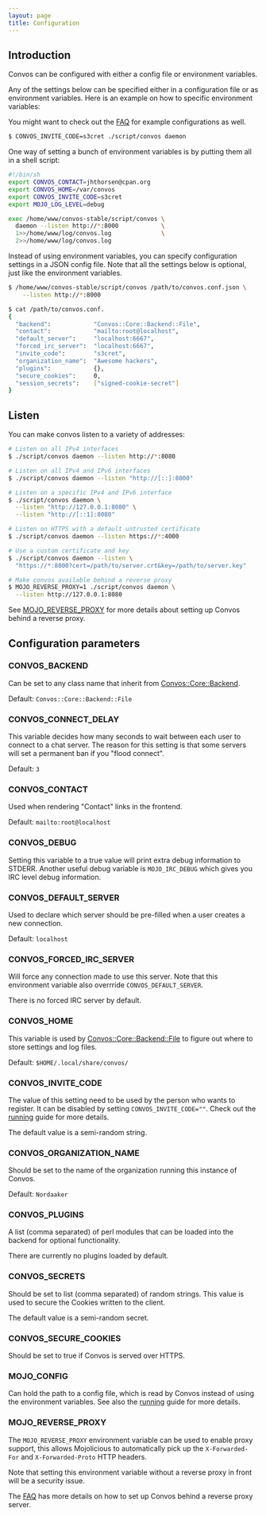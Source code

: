 ```yaml
---
layout: page
title: Configuration
---
```


<ul class="toc"></ul>

## Introduction

Convos can be configured with either a config file or environment variables.

Any of the settings below can be specified either in a configuration file or
as environment variables. Here is an example on how to specific environment
variables:

You might want to check out the [FAQ](./faq.html) for example configurations
as well.

```bash
$ CONVOS_INVITE_CODE=s3cret ./script/convos daemon
```

One way of setting a bunch of environment variables is by putting them all in
a shell script:

```bash
#!/bin/sh
export CONVOS_CONTACT=jhthorsen@cpan.org
export CONVOS_HOME=/var/convos
export CONVOS_INVITE_CODE=s3cret
export MOJO_LOG_LEVEL=debug

exec /home/www/convos-stable/script/convos \
  daemon --listen http://*:8000            \
  1>>/home/www/log/convos.log              \
  2>>/home/www/log/convos.log
```

Instead of using environment variables, you can specify configuration settings
in a JSON config file. Note that all the settings below is optional, just like
the environment variables.

```bash
$ /home/www/convos-stable/script/convos /path/to/convos.conf.json \
    --listen http://*:8000

$ cat /path/to/convos.conf.
{
  "backend":            "Convos::Core::Backend::File",
  "contact":            "mailto:root@localhost",
  "default_server":     "localhost:6667",
  "forced_irc_server":  "localhost:6667",
  "invite_code":        "s3cret",
  "organization_name":  "Awesome hackers",
  "plugins":            {},
  "secure_cookies":     0,
  "session_secrets":    ["signed-cookie-secret"]
}
```

## Listen

You can make convos listen to a variety of addresses:

```bash
# Listen on all IPv4 interfaces
$ ./script/convos daemon --listen http://*:8080

# Listen on all IPv4 and IPv6 interfaces
$ ./script/convos daemon --listen "http://[::]:8000"

# Listen on a specific IPv4 and IPv6 interface
$ ./script/convos daemon \
  --listen "http://127.0.0.1:8080" \
  --listen "http://[::1]:8080"

# Listen on HTTPS with a default untrusted certificate
$ ./script/convos daemon --listen https://*:4000

# Use a custom certificate and key
$ ./script/convos daemon --listen \
  "https://*:8000?cert=/path/to/server.crt&key=/path/to/server.key"

# Make convos available behind a reverse proxy
$ MOJO_REVERSE_PROXY=1 ./script/convos daemon \
  --listen http://127.0.0.1:8080
```

See [MOJO_REVERSE_PROXY](#mojoreverseproxy) for more details about setting
up Convos behind a reverse proxy.

## Configuration parameters

### CONVOS_BACKEND

Can be set to any class name that inherit from
[Convos::Core::Backend](https://github.com/Nordaaker/convos/blob/master/lib/Convos/Core/Backend.pm).

Default: `Convos::Core::Backend::File`

### CONVOS_CONNECT_DELAY

This variable decides how many seconds to wait between each user to connect
to a chat server. The reason for this setting is that some servers will set
a permanent ban if you "flood connect".

Default: `3`

### CONVOS_CONTACT

Used when rendering "Contact" links in the frontend.

Default: `mailto:root@localhost`

### CONVOS_DEBUG

Setting this variable to a true value will print extra debug information to
STDERR. Another useful debug variable is `MOJO_IRC_DEBUG` which gives you
IRC level debug information.

### CONVOS_DEFAULT_SERVER

Used to declare which server should be pre-filled when a user creates a new
connection.

Default: `localhost`

### CONVOS_FORCED_IRC_SERVER

Will force any connection made to use this server. Note that this
environment variable also overrride `CONVOS_DEFAULT_SERVER`.

There is no forced IRC server by default.

### CONVOS_HOME

This variable is used by
[Convos::Core::Backend::File](https://github.com/Nordaaker/convos/blob/master/lib/Convos/Core/Backend/File.pm)
to figure out where to store settings and log files.

Default: `$HOME/.local/share/convos/`

### CONVOS_INVITE_CODE

The value of this setting need to be used by the person who wants to
register. It can be disabled by setting `CONVOS_INVITE_CODE=""`. Check out
the [running](/doc/running.html) guide for more details.

The default value is a semi-random string.

### CONVOS_ORGANIZATION_NAME

Should be set to the name of the organization running this instance of
Convos.

Default: `Nordaaker`

### CONVOS_PLUGINS

A list (comma separated) of perl modules that can be loaded into the backend
for optional functionality.

There are currently no plugins loaded by default.

### CONVOS_SECRETS

Should be set to list (comma separated) of random strings. This value is used
to secure the Cookies written to the client.

The default value is a semi-random secret.

### CONVOS_SECURE_COOKIES

Should be set to true if Convos is served over HTTPS.

### MOJO_CONFIG

Can hold the path to a config file, which is read by Convos instead of using
the environment variables. See also the [running](/doc/running.html) guide
for more details.

### MOJO_REVERSE_PROXY

The `MOJO_REVERSE_PROXY` environment variable can be used to enable proxy
support, this allows Mojolicious to automatically pick up the
`X-Forwarded-For` and `X-Forwarded-Proto` HTTP headers.

Note that setting this environment variable without a reverse proxy in front
will be a security issue.

The [FAQ](./faq.html#can-convos-run-behind-behind-my-favorite-web-server)
has more details on how to set up Convos behind a reverse proxy server.
